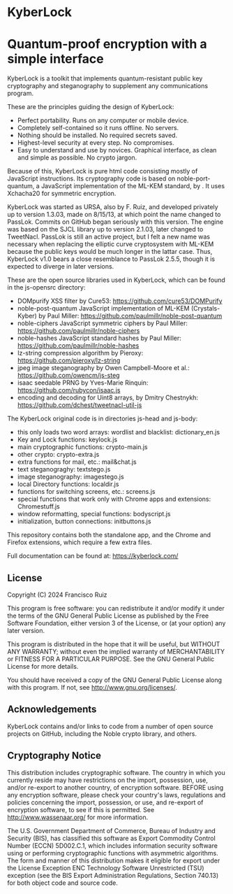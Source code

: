 # KyberLock
Quantum-proof encryption with a simple interface
===============

KyberLock is a toolkit that implements quantum-resistant public key cryptography and steganography to supplement any communications program.

These are the principles guiding the design of KyberLock:
* Perfect portability. Runs on any computer or mobile device.
* Completely self-contained so it runs offline. No servers.
* Nothing should be installed. No required secrets saved.
* Highest-level security at every step. No compromises.
* Easy to understand and use by novices. Graphical interface, as clean and simple as possible. No crypto jargon.

Because of this, KyberLock is pure html code consisting mostly of JavaScript instructions. Its cryptography code is based on noble-port-quantum, a JavaScript implementation of the ML-KEM standard, by . It uses Xchacha20 for symmetric encryption.

KyberLock was started as URSA, also by F. Ruiz, and developed privately up to version 1.3.03, made on 8/15/13, at which point the name changed to PassLok. Commits on GitHub began seriously with this version. The engine was based on the SJCL library up to version 2.1.03, later changed to TweetNacl. PassLok is still an active project, but I felt a new name was necessary when replacing the elliptic curve cryptosystem with ML-KEM because the public keys would be much longer in the lattar case. Thus, KyberLock v1.0 bears a close resemblance to PassLok 2.5.5, though it is expected to diverge in later versions.

These are the open source libraries used in KyberLock, which can be found in the js-opensrc directory:
* DOMpurify XSS filter by Cure53: <https://github.com/cure53/DOMPurify>
* noble-post-quantum JavaScript implementation of ML-KEM (Crystals-Kyber) by Paul Miller: <https://github.com/paulmillr/noble-post-quantum>
* noble-ciphers JavaScript symmetric ciphers by Paul Miller: <https://github.com/paulmillr/noble-ciphers>
* noble-hashes JavaScript standard hashes by Paul Miller: <https://github.com/paulmillr/noble-hashes>
* lz-string compression algorithm by Pieroxy: <https://github.com/pieroxy/lz-string>
* jpeg image steganography by Owen Campbell-Moore et al.: <https://github.com/owencm/js-steg>
* isaac seedable PRNG by Yves-Marie Rinquin: <https://github.com/rubycon/isaac.js>
* encoding and decoding for Uint8 arrays, by Dmitry Chestnykh: <https://github.com/dchest/tweetnacl-util-js>

The KyberLock original code is in directories js-head and js-body:
* this only loads two word arrays: wordlist and blacklist: dictionary_en.js
* Key and Lock functions: keylock.js
* main cryptographic functions: crypto-main.js
* other crypto: crypto-extra.js
* extra functions for mail, etc.: mail&chat.js
* text steganograghy: textstego.js
* image steganography: imagestego.js
* local Directory functions: localdir.js
* functions for switching screens, etc.: screens.js
* special functions that work only with Chrome apps and extensions: Chromestuff.js
* window reformatting, special functions: bodyscript.js
* initialization, button connections: initbuttons.js

This repository contains both the standalone app, and the Chrome and Firefox extensions, which require a few extra files.

Full documentation can be found at: <https://kyberlock.com/> 

License
-------

  Copyright (C) 2024 Francisco Ruiz

  This program is free software: you can redistribute it and/or modify
  it under the terms of the GNU General Public License as published by
  the Free Software Foundation, either version 3 of the License, or
  (at your option) any later version.

  This program is distributed in the hope that it will be useful,
  but WITHOUT ANY WARRANTY; without even the implied warranty of
  MERCHANTABILITY or FITNESS FOR A PARTICULAR PURPOSE. See the
  GNU General Public License for more details.

  You should have received a copy of the GNU General Public License
  along with this program. If not, see <http://www.gnu.org/licenses/>.

Acknowledgements
----------------

  KyberLock contains and/or links to code from a number of open source
  projects on GitHub, including the Noble crypto library, and others.

Cryptography Notice
-------------------

  This distribution includes cryptographic software. The country in
  which you currently reside may have restrictions on the import,
  possession, use, and/or re-export to another country, of encryption
  software. BEFORE using any encryption software, please check your
  country's laws, regulations and policies concerning the import,
  possession, or use, and re-export of encryption software, to see if
  this is permitted. See <http://www.wassenaar.org/> for more
  information.

  The U.S. Government Department of Commerce, Bureau of Industry and
  Security (BIS), has classified this software as Export Commodity
  Control Number (ECCN) 5D002.C.1, which includes information security
  software using or performing cryptographic functions with asymmetric
  algorithms. The form and manner of this distribution makes it
  eligible for export under the License Exception ENC Technology
  Software Unrestricted (TSU) exception (see the BIS Export
  Administration Regulations, Section 740.13) for both object code and
  source code.
